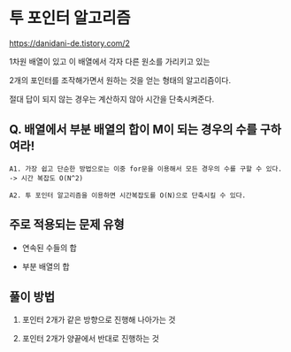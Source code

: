 # 투 포인터 알고리즘
https://danidani-de.tistory.com/2

1차원 배열이 있고 이 배열에서 각자 다른 원소를 가리키고 있는 

2개의 포인터를 조작해가면서 원하는 것을 얻는 형태의 알고리즘이다. 

절대 답이 되지 않는 경우는 계산하지 않아 시간을 단축시켜준다.



## Q. 배열에서 부분 배열의 합이 M이 되는 경우의 수를 구하여라!
 

    A1. 가장 쉽고 단순한 방법으로는 이중 for문을 이용해서 모든 경우의 수를 구할 수 있다. -> 시간 복잡도 O(N^2)

    A2. 투 포인터 알고리즘을 이용하면 시간복잡도를 O(N)으로 단축시킬 수 있다.

## 주로 적용되는 문제 유형

- 연속된 수들의 합

- 부분 배열의 합

 

## 풀이 방법

1. 포인터 2개가 같은 방향으로 진행해 나아가는 것

2. 포인터 2개가 양끝에서 반대로 진행하는 것

 

